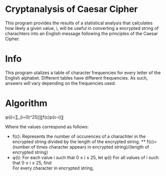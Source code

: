 # Cryptanalysis of Caesar Cipher

This program provides the results of a statistical analysis that calculates how likely a given value, i, will be useful in converting a encrypted string of charachters into an English message following the principles of the Caesar Cipher. 

# Info
This program utalizes a table of character frequencies for every letter of the English alphabet. Different tables have different frequencies. As such, answers will vary depending on the frequencies used. 

# Algorithm
φ(i)=∑_(i=0)^25▒〖f(c)p(c-i)〗

Where the values correspond as follows: 
* f(c): Represents the number of occurences of a charachter in the encrypted string divided by the length of the encrypted string.
** f(c)=  (number of times character appears in encrypted string)/(length of encrypted string)
* φ(i): For each value i such that 0 ≤ i ≤ 25, let φ(i)
For all values of i such that 0 ≤ i ≤ 25, find  
For every character in encrypted string, 



